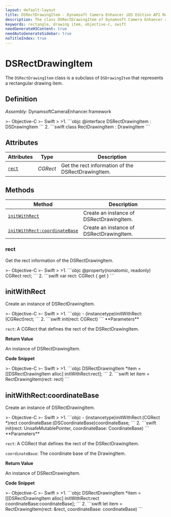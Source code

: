 ```yaml
---
layout: default-layout
title: DSRectDrawingItem - Dynamsoft Camera Enhancer iOS Edition API Reference
description: The class DSRectDrawingItem of Dynamsoft Camera Enhancer represents a rectangular drawing item.
keywords: rectangle, drawing item, objective-c, swift
needGenerateH3Content: true
needAutoGenerateSidebar: true
noTitleIndex: true
---
```


# DSRectDrawingItem

The `DSRectDrawingItem` class is a subclass of `DSDrawingItem` that represents a rectangular drawing item.

## Definition

*Assembly:* DynamsoftCameraEnhancer.framework

<div class="sample-code-prefix"></div>
>- Objective-C
>- Swift
>
>1. 
```objc
@interface DSRectDrawingItem : DSDrawingItem
```
2. 
```swift
class RectDrawingItem : DrawingItem
```

## Attributes

| Attributes | Type | Description |
| ---------- | ---- | ----------- |
| [`rect`](#rect) | *CGRect* |Get the rect information of the DSRectDrawingItem. |

## Methods

| Method | Description |
|------- |-------------|
| [`initWithRect`](#initwithrect) | Create an instance of DSRectDrawingItem. |
| [`initWithRect:coordinateBase`](#initwithrectcoordinatebase) | Create an instance of DSRectDrawingItem. |

### rect

Get the rect information of the DSRectDrawingItem.

<div class="sample-code-prefix"></div>
>- Objective-C
>- Swift
>
>1. 
```objc
@property(nonatomic, readonly) CGRect rect;
```
2. 
```swift
var rect: CGRect { get }
```

## initWithRect

Create an instance of DSRectDrawingItem.

<div class="sample-code-prefix"></div>
>- Objective-C
>- Swift
>
>1. 
```objc
- (instancetype)initWithRect:(CGRect)rect;
```
2. 
```swift
init(rect: CGRect)
```
**Parameters**

`rect`: A CGRect that defines the rect of the DSRectDrawingItem.

**Return Value**

An instance of DSRectDrawingItem.

**Code Snippet**

<div class="sample-code-prefix"></div>
>- Objective-C
>- Swift
>
>1. 
```objc
DSRectDrawingItem *item = [[DSRectDrawingItem alloc] initWithRect:rect];
```
2. 
```swift
let item = RectDrawingItem(rect: rect)
```

## initWithRect:coordinateBase

Create an instance of DSRectDrawingItem.

<div class="sample-code-prefix"></div>
>- Objective-C
>- Swift
>
>1. 
```objc
- (instancetype)initWithRect:(CGRect *)rect
              coordinateBase:(DSCoordinateBase)coordinateBase;
```
2. 
```swift
init(rect: UnsafeMutablePointer<CGRect>, coordinateBase: CoordinateBase)
```
**Parameters**

`rect`: A CGRect that defines the rect of the DSRectDrawingItem.

`coordinateBase`: The coordinate base of the DrawingItem.

**Return Value**

An instance of DSRectDrawingItem.

**Code Snippet**

<div class="sample-code-prefix"></div>
>- Objective-C
>- Swift
>
>1. 
```objc
DSRectDrawingItem *item = [[DSRectDrawingItem alloc] initWithRect:rect
                                                 coordinateBase:coordinateBase];
```
2. 
```swift
let item = RectDrawingItem(rect: &rect, coordinateBase: coordinateBase)
```
